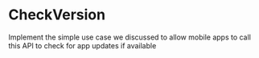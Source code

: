 # CheckVersion
Implement the simple use case we discussed to allow mobile apps to call this API to check for app updates if available
